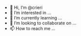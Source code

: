 - 👋 Hi, I’m @crieri
- 👀 I’m interested in ...
- 🌱 I’m currently learning ...
- 💞️ I’m looking to collaborate on ...
- 📫 How to reach me ...

<!---
crieri/crieri is a ✨ special ✨ repository because its `README.md` (this file) appears on your GitHub profile.
You can click the Preview link to take a look at your changes.
--->
